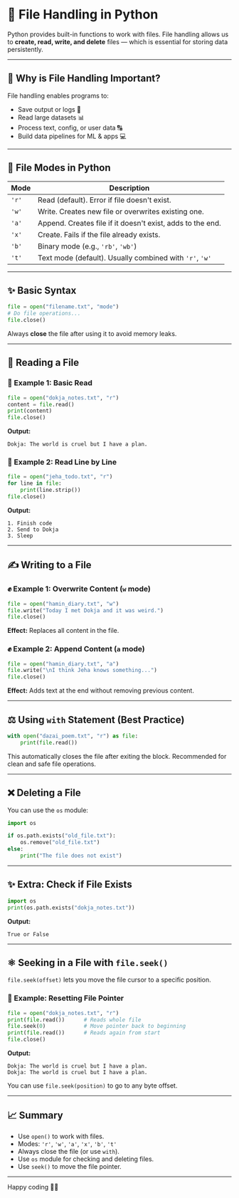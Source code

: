 # 📂 File Handling in Python

Python provides built-in functions to work with files. File handling allows us to **create, read, write, and delete** files — which is essential for storing data persistently.

---

## 🧠 Why is File Handling Important?

File handling enables programs to:
- Save output or logs 📃  
- Read large datasets 📊  
- Process text, config, or user data 🔠️  
- Build data pipelines for ML & apps 💻  

---

## 📄 File Modes in Python

| Mode | Description |
|------|-------------|
| `'r'` | Read (default). Error if file doesn't exist. |
| `'w'` | Write. Creates new file or overwrites existing one. |
| `'a'` | Append. Creates file if it doesn't exist, adds to the end. |
| `'x'` | Create. Fails if the file already exists. |
| `'b'` | Binary mode (e.g., `'rb'`, `'wb'`) |
| `'t'` | Text mode (default). Usually combined with `'r'`, `'w'` |

---

## ✨ Basic Syntax

```python
file = open("filename.txt", "mode")
# Do file operations...
file.close()
```

Always **close** the file after using it to avoid memory leaks.

---

## 📅 Reading a File

### 🧒 Example 1: Basic Read

```python
file = open("dokja_notes.txt", "r")
content = file.read()
print(content)
file.close()
```

**Output:**
```
Dokja: The world is cruel but I have a plan.
```

### 🧒 Example 2: Read Line by Line

```python
file = open("jeha_todo.txt", "r")
for line in file:
    print(line.strip())
file.close()
```

**Output:**
```
1. Finish code
2. Send to Dokja
3. Sleep
```

---

## ✍️ Writing to a File

### ✊ Example 1: Overwrite Content (`w` mode)

```python
file = open("hamin_diary.txt", "w")
file.write("Today I met Dokja and it was weird.")
file.close()
```

**Effect:** Replaces all content in the file.

### ✊ Example 2: Append Content (`a` mode)

```python
file = open("hamin_diary.txt", "a")
file.write("\nI think Jeha knows something...")
file.close()
```

**Effect:** Adds text at the end without removing previous content.

---

## ⚖️ Using `with` Statement (Best Practice)

```python
with open("dazai_poem.txt", "r") as file:
    print(file.read())
```

This automatically closes the file after exiting the block. Recommended for clean and safe file operations.

---

## ❌ Deleting a File

You can use the `os` module:

```python
import os

if os.path.exists("old_file.txt"):
    os.remove("old_file.txt")
else:
    print("The file does not exist")
```

---

## ✨ Extra: Check if File Exists

```python
import os
print(os.path.exists("dokja_notes.txt"))
```

**Output:**
```
True or False
```

---

## ⚛️ Seeking in a File with `file.seek()`

`file.seek(offset)` lets you move the file cursor to a specific position.

### 🔐 Example: Resetting File Pointer

```python
file = open("dokja_notes.txt", "r")
print(file.read())      # Reads whole file
file.seek(0)            # Move pointer back to beginning
print(file.read())      # Reads again from start
file.close()
```

**Output:**
```
Dokja: The world is cruel but I have a plan.
Dokja: The world is cruel but I have a plan.
```

You can use `file.seek(position)` to go to any byte offset.

---

## 📈 Summary

- Use `open()` to work with files.
- Modes: `'r'`, `'w'`, `'a'`, `'x'`, `'b'`, `'t'`
- Always close the file (or use `with`).
- Use `os` module for checking and deleting files.
- Use `seek()` to move the file pointer.

---

Happy coding 🚀📝


